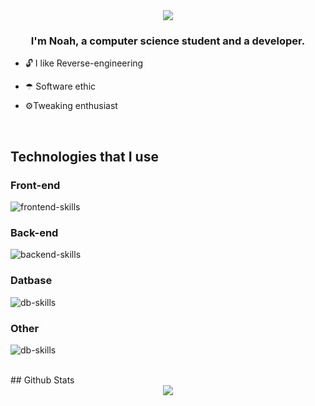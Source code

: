 <div align="center">
<img src="https://user-images.githubusercontent.com/47573987/189538353-7e24dfdb-ebcb-4f41-a93d-5e96cf0a1341.png">
</div>  
  

### <div align="center">I'm Noah, a computer science student and a developer.</div>  
  

-  🔓 I like Reverse-engineering  
  

- ☂ Software ethic  
  

- ⚙Tweaking enthusiast   
  

<br/>  

## Technologies that I use

### Front-end
![frontend-skills](https://skillicons.dev/icons?i=js,html,css&perline=3)

### Back-end
![backend-skills](https://skillicons.dev/icons?i=cs,cpp,python,rust,java,laravel,symfony&perline=2)

### Datbase
![db-skills](https://skillicons.dev/icons?i=mysql,redis,postgresql,cassandra&perline=2)

### Other
![db-skills](https://skillicons.dev/icons?i=git,docker,kubernetes&perline=3)

<br/>  
## Github Stats  
<div align="center"><img src="https://github-readme-stats.vercel.app/api?username=nelpats&show_icons=true&count_private=true&hide_border=true" align="center" /></div>  

<br/>  


